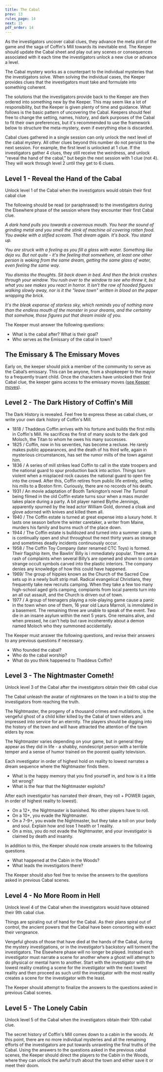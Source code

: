 ```yaml
---
title: The Cabal
prev: 13
rules_page: 14
next: 15
pdf_order: 14
---
```


As the investigators uncover cabal clues, they advance the meta plot of the game and the saga of Coffin's Mill towards its inevitable end. The Keeper should update the Cabal sheet and play out any scenes or consequences associated with it each time the investigators unlock a new clue or advance a level.

The Cabal mystery works as a counterpart to the individual mysteries that the investigators solve. When solving the individual cases, the Keeper provides clues that the investigators must take and formulate into something coherent.

The solutions that the investigators provide back to the Keeper are then ordered into something new by the Keeper. This may seem like a lot of responsibility, but the Keeper is given plenty of time and guidance. What follows is the basic pattern of uncovering the Cabal. Keepers should feel free to change the setting, names, history, and dark purposes of the Cabal to fit their own preferences, but it's recommended to use the framework below to structure the meta-mystery, even if everything else is discarded.

<div class="callout-box">

Cabal clues gathered in a single session can only unlock the next level of the cabal mystery. All other clues beyond this number do not persist to the next session. For example, the first level is unlocked at 1 clue. If the investigators gather 4 clues, they still receive the weirdness, and unlock "reveal the hand of the cabal," but begin the next session with 1 clue (not 4). They will work through level 2 until they get to 6 clues.

</div>

## Level 1 - Reveal the Hand of the Cabal

Unlock level 1 of the Cabal when the investigators would obtain their first cabal clue

The following should be read (or paraphrased) to the investigators during the Elsewhere phase of the session where they encounter their first Cabal clue.

<div class="bordered">

_A dark hand pulls you towards a cavernous mouth. You hear the sound of grinding metal and you smell the stink of machine oil covering rotten food. You awake with a stifled scream. That dream again. It's back. You stand up._

_You are struck with a feeling as you fill a glass with water. Something like deja vu. But not quite - it's the feeling that somewhere, at least one other person is waking from the same dream, getting the same glass of water, even feeling the same way._

_You dismiss the thoughts. Sit back down in bed. And then the brick crashes through your window. You rush over to the window to see who threw it, but what you see makes you react in horror. It isn't the row of hooded figures walking slowly away, nor is it the "leave town" written in blood on the paper wrapping the brick._

_It's the bleak expanse of starless sky, which reminds you of nothing more than the endless mouth of the monster in your dreams, and the certainty that somehow, those figures put that dream inside of you._

</div>

The Keeper must answer the following questions:

- What is the cabal after? What is their goal?
- Who serves as the Emissary of the cabal in town?

<div class="callout-box">

## The Emissary & The Emissary Moves

Early on, the keeper should pick a member of the community to serve as the Cabal’s emissary. This can be anyone, from a shopkeeper to the mayor to a frequently truant child. Once the characters have unlocked their first Cabal clue, the keeper gains access to the emissary moves ([see Keeper moves](/keeper-moves)).

</div>

## Level 2 - The Dark History of Coffin's Mill

The Dark History is revealed. Feel free to express these as cabal clues, or write your own dark history of Coffin's Mill.

- 1818 / Thaddeus Coffin arrives with his fortune and builds the first mills in Coffin's Mill. He sacrifices the first of many souls to the dark god Moloch, the Titan to whom he owes his many successes.
- 1825 / Coffin, now in his seventies, has become a recluse. He rarely makes public appearances, and the death of his third wife, again in mysterious circumstances, has set the rumor mills of the town against him.
- 1836 / A series of mill strikes lead Coffin to call in the state troopers and the national guard to spur production back into action. Things turn violent when a misplaced rock causes the national guard to open fire into the crowd. After this, Coffin retires from public life entirely, selling his mills to a Boston firm. Curiously, there are no records of his death.
- 1931 / An movie adaptation of Booth Tarkington’s novel _The Turmoil_ being filmed in the old Coffin estate turns sour when a mass murder takes place during a party. A bit player named Blythe Jennings, apparently spurned by the lead actor William Gold, donned a cloak and glove adorned with knives and killed them all.
- 1940 / The Coffin estate is turned at great expense into a luxury hotel. It lasts one season before the winter caretaker, a writer from Maine, murders his family and burns much of the place down.
- 1944 / The Coffin estate is bulldozed and turned into a summer camp. It is continually open and shut throughout the next thirty years as strange and sometimes deadly incidents continuously occur.
- 1958 / The Coffin Toy Company (later renamed CTC Toys) is formed. Their flagship item, the Bawlin’ Billy is i mmediately popular. There are a rash of complaints when several Billy’s are opened and shown to contain strange occult symbols carved into the plastic interiors. The company denies any knowledge of how this could have happened.
- 1969/ The group of hippies known as the Church of the Sacred Cow sets up in a newly built strip mall. Radical evangelical Christians, they frequently take new recruits camping. When they take a few too many high-school aged girls camping, complaints from local parents turn into an all out assault, and the Church is driven out of town.
- 1977 / A group of teenagers playing a role-playing game cause a panic in the town when one of them, 16 year old Laura Marnoli, is immolated in a basement. The remaining three are unable to speak of the event. Two die in an insane asylum within the next 5 years. One remains alive, and when pressed, he can’t help but rave incoherently about a demon named Moloch who they summoned accidentally.

The Keeper must answer the following questions, and revise their answers to any previous questions if necessary.

- Who founded the cabal?
- Who do the cabal worship?
- What do you think happened to Thaddeus Coffin?

## Level 3 - The Nightmaster Cometh!

Unlock level 3 of the Cabal after the investigators obtain their 6th cabal clue

The Cabal unleash the avatar of nightmares on the town in a bid to stop the investigators from reaching the truth.

The Nightmaster, the progeny of a thousand crimes and mutilations, is the vengeful ghost of a child killer killed by the Cabal of town elders and impressed into service for an eternity. The players should be digging into the history of the town and will have attracted the attention of the town elders by now.

The Nightmaster varies depending on your game, but in general they appear as they did in life - a shabby, nondescript person with a terrible temper and a sense of humor trained on the poorest quality television.

Each investigator in order of highest hold on reality to lowest narrates a dream sequence where the Nightmaster finds them.

- What is the happy memory that you find yourself in, and how is it a little bit wrong?
- What is the fear that the Nightmaster exploits?

After each investigator has narrated their dream, they roll + POWER (again, in order of highest reality to lowest).

- On a 12+, the Nightmaster is banished. No other players have to roll.
- On a 10+, you evade the Nightmaster.
- On a 7-9+, you evade the Nightmaster, but they take a toll on your body and soul. Explain how and lose 1 health or 1 reality.
- On a miss, you do not evade the Nightmaster, and your investigator is claimed by death and insanity.

In addition to this, the Keeper should now create answers to the following questions

- What happened at the Cabin in the Woods?
- What leads the investigators there?

The Keeper should also feel free to revise the answers to the questions asked in previous Cabal scenes.

## Level 4 - No More Room in Hell

Unlock level 4 of the Cabal when the investigators would have obtained their 9th cabal clue.

Things are spiraling out of hand for the Cabal. As their plans spiral out of control, the ancient powers that the Cabal have been consorting with exact their vengeance.

Vengeful ghosts of those that have died at the hands of the Cabal, during the mystery investigations, or in the investigator’s backstory will torment the investigators. The Elsewhere phase will no longer be played. Instead each investigator must narrate a scene for another where a ghost will attempt to do physical or mental harm to another. Start with the investigator with the lowest reality creating a scene for the investigator with the next lowest reality and then proceed as such until the investigator with the most reality creates a scene for the investigator with the least.

The Keeper should attempt to finalize the answers to the questions asked in previous Cabal scenes.

## Level 5 - The Lonely Cabin

Unlock level 5 of the Cabal when the investigators obtain their 10th cabal clue.

The secret history of Coffin's Mill comes down to a cabin in the woods. At this point, there are no more individual mysteries and all the remaining efforts of the investigators are put towards unraveling the final truths of the Cabal. Using the answers to the questions asked in the previous cabal scenes, the Keeper should direct the players to the Cabin in the Woods, where they can unlock the awful truth about the town and either save it or meet their doom.

